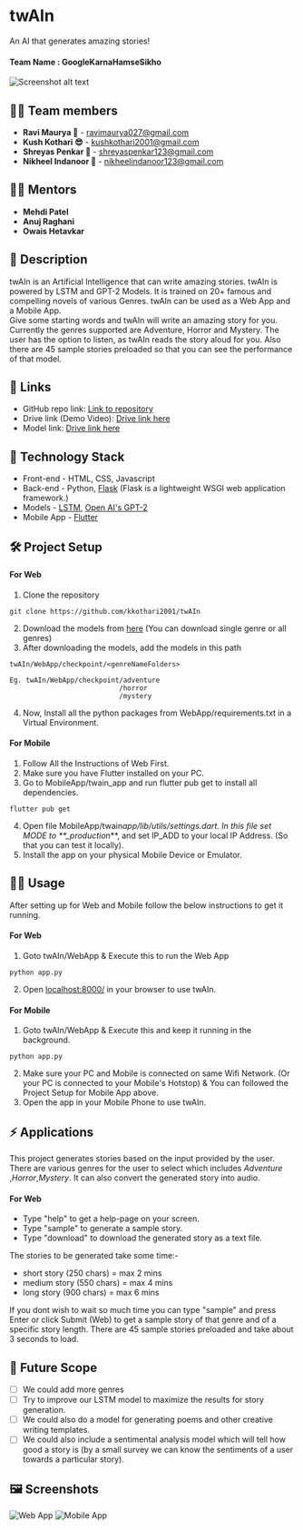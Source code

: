 # **twAIn**

An AI that generates amazing stories!

#### Team Name : **GoogleKarnaHamseSikho**

![Screenshot alt text](https://drive.google.com/uc?export=view&id=1sR5qjHWHNf2pAYr_ZPLEqDBCwXmJVuNh)

## 👩‍💻 Team members

- **Ravi Maurya 🦉** - ravimaurya027@gmail.com
- **Kush Kothari 😎** - kushkothari2001@gmail.com
- **Shreyas Penkar 🦊** - shreyaspenkar123@gmail.com
- **Nikheel Indanoor 🦅** - nikheelindanoor123@gmail.com

## 👨‍🏫 Mentors

- **Mehdi Patel**
- **Anuj Raghani**
- **Owais Hetavkar**

## 📝 Description

twAIn is an Artificial Intelligence that can write amazing stories. twAIn is powered by LSTM and GPT-2 Models. It is trained on 20+ famous and compelling novels of various Genres. twAIn can be used as a Web App and a Mobile App.<br/>Give some starting words and twAIn will write an amazing story for you. Currently the genres supported are Adventure, Horror and Mystery. The user has the option to listen, as twAIn reads the story aloud for you. Also there are 45 sample stories preloaded so that you can see the performance of that model.

## 🔗 Links

- GitHub repo link: [Link to repository](https://github.com/kkothari2001/twAIn)
- Drive link (Demo Video): [Drive link here](https://drive.google.com/drive/folders/157-9lOdn5lImO3KYgIIfoL04XEfkUpTj?usp=sharing)
- Model link: [Drive link here](https://drive.google.com/drive/folders/1aTae2Nz3ctIhPW-yzAo_pExutF03Ec-N?usp=sharing)

## 🤖 Technology Stack

- Front-end - HTML, CSS, Javascript
- Back-end - Python, [Flask](https://flask.palletsprojects.com/en/1.1.x/) (Flask is a lightweight WSGI web application framework.)
- Models - [LSTM](https://en.wikipedia.org/wiki/Long_short-term_memory), [Open AI's GPT-2](https://openai.com/blog/better-language-models/)
- Mobile App - [Flutter](https://flutter.dev/)

## 🛠️ Project Setup

#### For Web

1. Clone the repository

```
git clone https://github.com/kkothari2001/twAIn
```

2. Download the models from [here](https://drive.google.com/drive/folders/1aTae2Nz3ctIhPW-yzAo_pExutF03Ec-N?usp=sharing) (You can download single genre or all genres)
3. After downloading the models, add the models in this path

```
twAIn/WebApp/checkpoint/<genreNameFolders>

Eg. twAIn/WebApp/checkpoint/adventure
                           /horror
                           /mystery
```

4. Now, Install all the python packages from WebApp/requirements.txt in a Virtual Environment.

#### For Mobile

1. Follow All the Instructions of Web First.
2. Make sure you have Flutter installed on your PC.
3. Go to MobileApp/twain_app and run flutter pub get to install all dependencies.

```
flutter pub get
```

4. Open file MobileApp/twain*app/lib/utils/settings.dart.
   In this file set MODE to \*\*\_production*\*\*, and set IP_ADD to your local IP Address. (So that you can test it locally).
5. Install the app on your physical Mobile Device or Emulator.

## 🏃‍♀️ Usage

After setting up for Web and Mobile follow the below instructions to get it running.

#### For Web

1. Goto twAIn/WebApp & Execute this to run the Web App

```
python app.py
```

2. Open [localhost:8000/](localhost:8000/) in your browser to use twAIn.

#### For Mobile

1. Goto twAIn/WebApp & Execute this and keep it running in the background.

```
python app.py
```

2. Make sure your PC and Mobile is connected on same Wifi Network. (Or your PC is connected to your Mobile's Hotstop) & You can followed the Project Setup for Mobile App above.
3. Open the app in your Mobile Phone to use twAIn.

## ⚡ Applications

This project generates stories based on the input provided by the user. There are various genres for the user to select which includes _Adventure_ ,_Horror_,_Mystery_.
It can also convert the generated story into audio.

#### For Web

- Type "help" to get a help-page on your screen.
- Type "sample" to generate a sample story.
- Type "download" to download the generated story as a text file.

The stories to be generated take some time:-

- short story (250 chars) = max 2 mins
- medium story (550 chars) = max 4 mins
- long story (900 chars) = max 6 mins

If you dont wish to wait so much time you can type "sample" and press Enter or click Submit (Web)
to get a sample story of that genre and of a specific story length.
There are 45 sample stories preloaded and take about 3 seconds to load.

## 🔮 Future Scope

- [ ] We could add more genres
- [ ] Try to improve our LSTM model to maximize the results for story generation.
- [ ] We could also do a model for generating poems and other creative writing templates.
- [ ] We could also include a sentimental analysis model which will tell how good a story is (by a small survey we can know the sentiments of a user towards a particular story).

## 🖼 Screenshots

![Web App](https://drive.google.com/uc?export=view&id=1JNdp6u6c2waackYbFuUYu9wlTa3jJmhD)
![Mobile App](https://drive.google.com/uc?export=view&id=1mv1-QscqL9SuohiMJahynXNqne28llg9)
